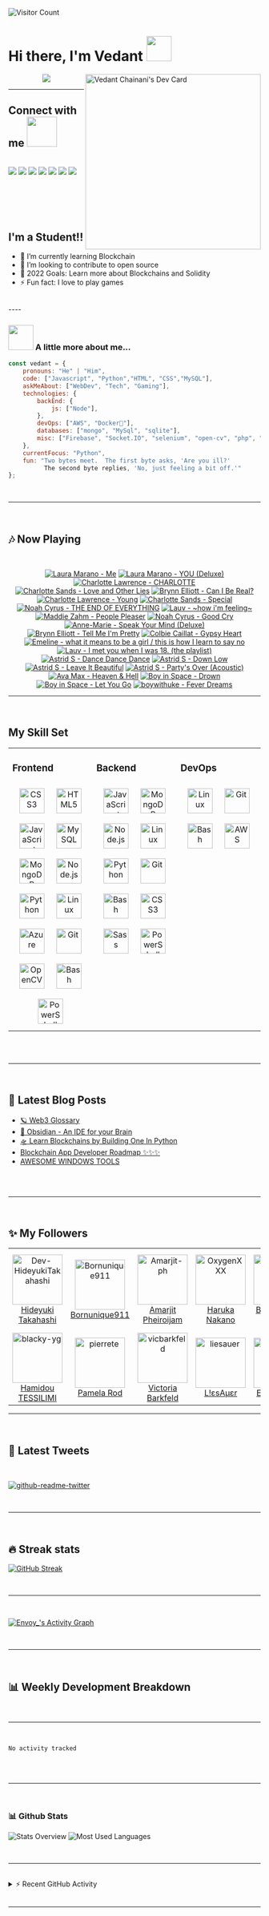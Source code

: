 ![Visitor Count](https://profile-counter.glitch.me/Envoy-VC/count.svg)
<div style="text-align: right">
</div>

# Hi there, I'm Vedant <img src="https://media.giphy.com/media/12oufCB0MyZ1Go/giphy.gif" width="50">
<a href="https://app.daily.dev/Envoy_"><img align="right" src="https://api.daily.dev/devcards/54371a309e0a49fdbb18b238d19f6ac9.png?r=kas" width="350" alt="Vedant Chainani's Dev Card"/></a>

<p align="center">
<img src="https://readme-typing-svg.herokuapp.com?font=monospace&color=00ffd2&size=25&center=true&vCenter=true&lines=A+Passionate+Learner!;Open+Source+Contributor">
</p>

----
## Connect with me <img src="https://media.giphy.com/media/LnQjpWaON8nhr21vNW/giphy.gif" width="60">
<br>
<a href="https://twitter.com/Envoy_1084"><img src="https://img.shields.io/badge/Twitter-1DA1F2?style=for-the-badge&logo=twitter&logoColor=white"></a>
<a href="https://www.linkedin.com/in/vedant-chainani/"><img src="https://img.shields.io/badge/LinkedIn-0077B5?style=for-the-badge&logo=linkedin&logoColor=white"></a>
<a href="https://www.reddit.com/user/envoyVC1084"><img src="	https://img.shields.io/badge/Reddit-FF4500?style=for-the-badge&logo=reddit&logoColor=white"></a>
<a href="mailto:vedantchainani1084@gmail.com"><img src="https://img.shields.io/badge/Gmail-D14836?style=for-the-badge&logo=gmail&logoColor=white"></a>
<a href="https://dev.to/envoy_"><img src="https://img.shields.io/badge/dev.to-0A0A0A?style=for-the-badge&logo=dev.to&logoColor=white"></a>
<a href="https://steamcommunity.com/profiles/76561199077181432/"><img src="https://img.shields.io/badge/Steam-000000?style=for-the-badge&logo=steam&logoColor=white"></a>
<a href="https://open.spotify.com/user/31ojwb23shspr6yxfudndihfrvae"><img src="https://img.shields.io/badge/Spotify-1ED760?&style=for-the-badge&logo=spotify&logoColor=white"></a>

<br><br>
----

## I'm a Student!!

- 🌱 I’m currently learning Blockchain
- 👯 I’m looking to contribute to open source
- 🥅 2022 Goals: Learn more about Blockchains and Solidity
- ⚡ Fun fact: I love to play games
<br>
----
<br>

### <img src="https://media.giphy.com/media/VgCDAzcKvsR6OM0uWg/giphy.gif" width="50"> A little more about me...  

```javascript
const vedant = {
    pronouns: "He" | "Him",
    code: ["Javascript", "Python","HTML", "CSS","MySQL"],
    askMeAbout: ["WebDev", "Tech", "Gaming"],
    technologies: {
        backEnd: {
            js: ["Node"],
        },
        devOps: ["AWS", "Docker🐳"],
        databases: ["mongo", "MySql", "sqlite"],
        misc: ["Firebase", "Socket.IO", "selenium", "open-cv", "php", "SuiteApp","discord.py"]
    },
    currentFocus: "Python",
    fun: "Two bytes meet.  The first byte asks, 'Are you ill?'
          The second byte replies, 'No, just feeling a bit off.'"
};
```
<br>

----

<br>

## 🎶 Now Playing

<br>

<!-- lastfm -->
<p align="center"><a href="https://www.last.fm/music/Laura+Marano/Me"><img src="https://lastfm.freetls.fastly.net/i/u/64s/3de7206a847e84625d06ab819da4da49.jpg" title="Laura Marano - Me"></a> <a href="https://www.last.fm/music/Laura+Marano/YOU+(Deluxe)"><img src="https://lastfm.freetls.fastly.net/i/u/64s/38f660b23c2b737d0d6938ec1b3b3a19.jpg" title="Laura Marano - YOU (Deluxe)"></a> <a href="https://www.last.fm/music/Charlotte+Lawrence/CHARLOTTE"><img src="https://lastfm.freetls.fastly.net/i/u/64s/b7509b6e768d0a79516252e88eab0d9f.jpg" title="Charlotte Lawrence - CHARLOTTE"></a> <a href="https://www.last.fm/music/Charlotte+Sands/Love+and+Other+Lies"><img src="https://lastfm.freetls.fastly.net/i/u/64s/1bb92a7671c3363fabbd23880fc7c1c6.jpg" title="Charlotte Sands - Love and Other Lies"></a> <a href="https://www.last.fm/music/Brynn+Elliott/Can+I+Be+Real%3F"><img src="https://lastfm.freetls.fastly.net/i/u/64s/b99f61116640b50da69e69bd256ba03c.jpg" title="Brynn Elliott - Can I Be Real?"></a> <a href="https://www.last.fm/music/Charlotte+Lawrence/Young"><img src="https://lastfm.freetls.fastly.net/i/u/64s/65acadab106ac8c03843a4a62b82cf8d.jpg" title="Charlotte Lawrence - Young"></a> <a href="https://www.last.fm/music/Charlotte+Sands/Special"><img src="https://lastfm.freetls.fastly.net/i/u/64s/61f625954badc60ea929430f3bcbfc73.jpg" title="Charlotte Sands - Special"></a> <a href="https://www.last.fm/music/Noah+Cyrus/THE+END+OF+EVERYTHING"><img src="https://lastfm.freetls.fastly.net/i/u/64s/977a3f7356712ecf16c84fb0b351b7cd.jpg" title="Noah Cyrus - THE END OF EVERYTHING"></a> <a href="https://www.last.fm/music/Lauv/~how+i%27m+feeling~"><img src="https://lastfm.freetls.fastly.net/i/u/64s/fff716db0b935ab873c03e7b95fca9e3.jpg" title="Lauv - ~how i'm feeling~"></a> <a href="https://www.last.fm/music/Maddie+Zahm/People+Pleaser"><img src="https://lastfm.freetls.fastly.net/i/u/64s/579f7df07e04bf1bcc80702147b66c0d.jpg" title="Maddie Zahm - People Pleaser"></a> <a href="https://www.last.fm/music/Noah+Cyrus/Good+Cry"><img src="https://lastfm.freetls.fastly.net/i/u/64s/a80517b2a48e723031af80e671e8891f.jpg" title="Noah Cyrus - Good Cry"></a> <a href="https://www.last.fm/music/Anne-Marie/Speak+Your+Mind+(Deluxe)"><img src="https://lastfm.freetls.fastly.net/i/u/64s/c78fe1f153baf46000868e8e69f8b33c.jpg" title="Anne-Marie - Speak Your Mind (Deluxe)"></a> <a href="https://www.last.fm/music/Brynn+Elliott/Tell+Me+I%27m+Pretty"><img src="https://lastfm.freetls.fastly.net/i/u/64s/db81411c21a2a736659918897cc9db11.jpg" title="Brynn Elliott - Tell Me I'm Pretty"></a> <a href="https://www.last.fm/music/Colbie+Caillat/Gypsy+Heart"><img src="https://lastfm.freetls.fastly.net/i/u/64s/63a6dbbda50ce904fe59f7c1e1d18ef9.jpg" title="Colbie Caillat - Gypsy Heart"></a> <a href="https://www.last.fm/music/Emeline/what+it+means+to+be+a+girl+%2F+this+is+how+I+learn+to+say+no"><img src="https://lastfm.freetls.fastly.net/i/u/64s/198b4d5c6534ada4b61f1aee3da18403.jpg" title="Emeline - what it means to be a girl / this is how I learn to say no"></a> <a href="https://www.last.fm/music/Lauv/I+met+you+when+I+was+18.+(the+playlist)"><img src="https://lastfm.freetls.fastly.net/i/u/64s/1191e058732a5bb5eb8722e09330a58b.jpg" title="Lauv - I met you when I was 18. (the playlist)"></a> <a href="https://www.last.fm/music/Astrid+S/Dance+Dance+Dance"><img src="https://lastfm.freetls.fastly.net/i/u/64s/8abdd78bde619268db70af042d32a7d6.jpg" title="Astrid S - Dance Dance Dance"></a> <a href="https://www.last.fm/music/Astrid+S/Down+Low"><img src="https://lastfm.freetls.fastly.net/i/u/64s/f3780fff5d48c8d0649a8fb3a32024ed.jpg" title="Astrid S - Down Low"></a> <a href="https://www.last.fm/music/Astrid+S/Leave+It+Beautiful"><img src="https://lastfm.freetls.fastly.net/i/u/64s/a455d665b904fd92f25414b3a688a5b3.jpg" title="Astrid S - Leave It Beautiful"></a> <a href="https://www.last.fm/music/Astrid+S/Party%27s+Over+(Acoustic)"><img src="https://lastfm.freetls.fastly.net/i/u/64s/a8b5b463fe69b76a88751cc92a3e584e.png" title="Astrid S - Party's Over (Acoustic)"></a> <a href="https://www.last.fm/music/Ava+Max/Heaven+&+Hell"><img src="https://lastfm.freetls.fastly.net/i/u/64s/47871e349bd43184c9c95374e3ebe21b.jpg" title="Ava Max - Heaven & Hell"></a> <a href="https://www.last.fm/music/Boy+in+Space/Drown"><img src="https://lastfm.freetls.fastly.net/i/u/64s/b2084678b42cfec563a450ed4533b78c.jpg" title="Boy in Space - Drown"></a> <a href="https://www.last.fm/music/Boy+in+Space/Let+You+Go"><img src="https://lastfm.freetls.fastly.net/i/u/64s/afc39a0654c311f8a98f924c033506d6.jpg" title="Boy in Space - Let You Go"></a> <a href="https://www.last.fm/music/boywithuke/Fever+Dreams"><img src="https://lastfm.freetls.fastly.net/i/u/64s/0819e1d1bcf09d75e4d89e4f1b665523.jpg" title="boywithuke - Fever Dreams"></a> </p>


----
<br>

## My Skill Set  
<table><tr><td valign="top" width="33%">



### Frontend  
<div align="center">  
<img style="margin: 10px" src="https://profilinator.rishav.dev/skills-assets/css3-original-wordmark.svg" alt="CSS3" height="50" />  
<img style="margin: 10px" src="https://profilinator.rishav.dev/skills-assets/html5-original-wordmark.svg" alt="HTML5" height="50" />  
<img style="margin: 10px" src="https://profilinator.rishav.dev/skills-assets/javascript-original.svg" alt="JavaScript" height="50" />  
<img style="margin: 10px" src="https://profilinator.rishav.dev/skills-assets/mysql-original-wordmark.svg" alt="MySQL" height="50" />  
<img style="margin: 10px" src="https://profilinator.rishav.dev/skills-assets/mongodb-original-wordmark.svg" alt="MongoDB" height="50" />  
<img style="margin: 10px" src="https://profilinator.rishav.dev/skills-assets/nodejs-original-wordmark.svg" alt="Node.js" height="50" />  
<img style="margin: 10px" src="https://profilinator.rishav.dev/skills-assets/python-original.svg" alt="Python" height="50" />  
<img style="margin: 10px" src="https://profilinator.rishav.dev/skills-assets/linux-original.svg" alt="Linux" height="50" />  
<img style="margin: 10px" src="https://profilinator.rishav.dev/skills-assets/microsoft_azure-icon.svg" alt="Azure" height="50" />  
<img style="margin: 10px" src="https://profilinator.rishav.dev/skills-assets/git-scm-icon.svg" alt="Git" height="50" />  
<img style="margin: 10px" src="https://profilinator.rishav.dev/skills-assets/opencv-icon.svg" alt="OpenCV" height="50" />  
<img style="margin: 10px" src="https://profilinator.rishav.dev/skills-assets/gnu_bash-icon.svg" alt="Bash" height="50" />  
<img style="margin: 10px" src="https://profilinator.rishav.dev/skills-assets/powershell.png" alt="PowerShell" height="50" />  
</div>

</td><td valign="top" width="33%">



### Backend  
<div align="center">  
<img style="margin: 10px" src="https://profilinator.rishav.dev/skills-assets/javascript-original.svg" alt="JavaScript" height="50" />  
<img style="margin: 10px" src="https://profilinator.rishav.dev/skills-assets/mongodb-original-wordmark.svg" alt="MongoDB" height="50" />  
<img style="margin: 10px" src="https://profilinator.rishav.dev/skills-assets/nodejs-original-wordmark.svg" alt="Node.js" height="50" />  
<img style="margin: 10px" src="https://profilinator.rishav.dev/skills-assets/linux-original.svg" alt="Linux" height="50" />  
<img style="margin: 10px" src="https://profilinator.rishav.dev/skills-assets/python-original.svg" alt="Python" height="50" />  
<img style="margin: 10px" src="https://profilinator.rishav.dev/skills-assets/git-scm-icon.svg" alt="Git" height="50" />  
<img style="margin: 10px" src="https://profilinator.rishav.dev/skills-assets/gnu_bash-icon.svg" alt="Bash" height="50" />  
<img style="margin: 10px" src="https://profilinator.rishav.dev/skills-assets/css3-original-wordmark.svg" alt="CSS3" height="50" />  
<img style="margin: 10px" src="https://profilinator.rishav.dev/skills-assets/sass-original.svg" alt="Sass" height="50" />  
<img style="margin: 10px" src="https://profilinator.rishav.dev/skills-assets/powershell.png" alt="PowerShell" height="50" />  
</div>

</td><td valign="top" width="33%">



### DevOps  
<div align="center">  
<img style="margin: 10px" src="https://profilinator.rishav.dev/skills-assets/linux-original.svg" alt="Linux" height="50" />  
<img style="margin: 10px" src="https://profilinator.rishav.dev/skills-assets/git-scm-icon.svg" alt="Git" height="50" />  
<img style="margin: 10px" src="https://profilinator.rishav.dev/skills-assets/gnu_bash-icon.svg" alt="Bash" height="50" />  
<img style="margin: 10px" src="https://profilinator.rishav.dev/skills-assets/amazonwebservices-original-wordmark.svg" alt="AWS" height="50" />  
</div>

</td></tr></table>  


<br>
<br>

----

<br>

## 📕 Latest Blog Posts

<!-- BLOG-POST-LIST:START -->
- [🪐 Web3 Glossary](https://dev.to/envoy_/web3-glossary-5699)
- [🧠 Obsidian - An IDE for your Brain](https://dev.to/envoy_/obsidian-an-ide-for-your-brain-1bn7)
- [🛸 Learn Blockchains by Building One In Python](https://dev.to/envoy_/learn-blockchains-by-building-one-in-python-2kb3)
- [Blockchain App Developer Roadmap ✨✨✨](https://dev.to/envoy_/blockchain-app-developer-roadmap-31p5)
- [AWESOME WINDOWS TOOLS](https://dev.to/envoy_/awesome-windows-tools-320k)
<!-- BLOG-POST-LIST:END -->

<br>
<br>

----

<br>

## ✨ My Followers

<!--START_SECTION:top-followers-->
<table>
  <tr>
    <td align="center">
      <a href="https://github.com/Dev-HideyukiTakahashi">
        <img src="https://avatars2.githubusercontent.com/u/76458498" width="100px;" alt="Dev-HideyukiTakahashi"/>
      </a>
      <br />
      <a href="https://github.com/Dev-HideyukiTakahashi">Hideyuki Takahashi</a>
    </td>
    <td align="center">
      <a href="https://github.com/Bornunique911">
        <img src="https://avatars2.githubusercontent.com/u/69379200" width="100px;" alt="Bornunique911"/>
      </a>
      <br />
      <a href="https://github.com/Bornunique911">Bornunique911</a>
    </td>
    <td align="center">
      <a href="https://github.com/Amarjit-ph">
        <img src="https://avatars2.githubusercontent.com/u/28795297" width="100px;" alt="Amarjit-ph"/>
      </a>
      <br />
      <a href="https://github.com/Amarjit-ph">Amarjit Pheiroijam</a>
    </td>
    <td align="center">
      <a href="https://github.com/OxygenXXX">
        <img src="https://avatars2.githubusercontent.com/u/82214314" width="100px;" alt="OxygenXXX"/>
      </a>
      <br />
      <a href="https://github.com/OxygenXXX">Haruka Nakano</a>
    </td>
    <td align="center">
      <a href="https://github.com/bglamadrid">
        <img src="https://avatars2.githubusercontent.com/u/68207359" width="100px;" alt="bglamadrid"/>
      </a>
      <br />
      <a href="https://github.com/bglamadrid">Benjamin La Madrid</a>
    </td>
    <td align="center">
      <a href="https://github.com/Zorono">
        <img src="https://avatars2.githubusercontent.com/u/19735243" width="100px;" alt="Zorono"/>
      </a>
      <br />
      <a href="https://github.com/Zorono">[BR]John_Magdy</a>
    </td>
    <td align="center">
      <a href="https://github.com/marioarl">
        <img src="https://avatars2.githubusercontent.com/u/81307784" width="100px;" alt="marioarl"/>
      </a>
      <br />
      <a href="https://github.com/marioarl">Mario Augusto Lima</a>
    </td>
  </tr>
  <tr>
    <td align="center">
      <a href="https://github.com/blacky-yg">
        <img src="https://avatars2.githubusercontent.com/u/49866160" width="100px;" alt="blacky-yg"/>
      </a>
      <br />
      <a href="https://github.com/blacky-yg">Hamidou TESSILIMI</a>
    </td>
    <td align="center">
      <a href="https://github.com/pierrete">
        <img src="https://avatars2.githubusercontent.com/u/97007642" width="100px;" alt="pierrete"/>
      </a>
      <br />
      <a href="https://github.com/pierrete">Pamela Rod</a>
    </td>
    <td align="center">
      <a href="https://github.com/vicbarkfeld">
        <img src="https://avatars2.githubusercontent.com/u/82127044" width="100px;" alt="vicbarkfeld"/>
      </a>
      <br />
      <a href="https://github.com/vicbarkfeld">Victoria Barkfeld</a>
    </td>
    <td align="center">
      <a href="https://github.com/liesauer">
        <img src="https://avatars2.githubusercontent.com/u/8676741" width="100px;" alt="liesauer"/>
      </a>
      <br />
      <a href="https://github.com/liesauer">L!εsAμεr</a>
    </td>
    <td align="center">
      <a href="https://github.com/ericasrafael">
        <img src="https://avatars2.githubusercontent.com/u/91800929" width="100px;" alt="ericasrafael"/>
      </a>
      <br />
      <a href="https://github.com/ericasrafael">Erica Rafael</a>
    </td>
    <td align="center">
      <a href="https://github.com/nikoescobal">
        <img src="https://avatars2.githubusercontent.com/u/62937819" width="100px;" alt="nikoescobal"/>
      </a>
      <br />
      <a href="https://github.com/nikoescobal">Nikolas Escobal</a>
    </td>
    <td align="center">
      <a href="https://github.com/Camargovf">
        <img src="https://avatars2.githubusercontent.com/u/59845047" width="100px;" alt="Camargovf"/>
      </a>
      <br />
      <a href="https://github.com/Camargovf">Valdeir Camargo</a>
    </td>
  </tr>
</table>
<!--END_SECTION:top-followers-->

---

<br>

## 🌸 Latest Tweets

<br>

<p><a href="https://www.twitter.com/Envoy_1084"><img src="https://github-readme-twitter-gazf.vercel.app/api?id=Envoy_1084&amp;layout=wide" alt="github-readme-twitter"></a></p>

<br>

---

<br>

## 🔥 Streak stats

[![GitHub Streak](https://github-readme-streak-stats.herokuapp.com/?user=Envoy-VC)](https://git.io/streak-stats)

<br>

---

<br>

<a href="https://github.com/ashutosh00710/github-readme-activity-graph"><img alt="Envoy_'s Activity Graph" src="https://denvercoder1-activity-graph.herokuapp.com/graph/?username=Envoy-VC&bg_color=1F222E&color=F8D866&line=F85D7F&point=FFFFFF&hide_border=true" /></a>

<br>

---

<br>

## 📊 Weekly Development Breakdown

<br>

---

<br>

<!--START_SECTION:waka-->

```text
No activity tracked
```

<!--END_SECTION:waka-->

<br>
<br>

----

<br>


### 📊 Github Stats
  
![Stats Overview](https://raw.githubusercontent.com/Envoy-VC/Envoy-VC/output/generated/overview.svg)
![Most Used Languages](https://raw.githubusercontent.com/Envoy-VC/Envoy-VC/output/generated/languages.svg)

<br>

----

<br>


<details>
  <summary>⚡ Recent GitHub Activity</summary>
  
<!--START_SECTION:activity-->
1. 🎉 Merged PR [#3](https://github.com/Envoy-VC/Badges-for-GitHub/pull/3) in [Envoy-VC/Badges-for-GitHub](https://github.com/Envoy-VC/Badges-for-GitHub)
2. 🗣 Commented on [#24](https://github.com/connertennery/Notion-to-Obsidian-Converter/issues/24) in [connertennery/Notion-to-Obsidian-Converter](https://github.com/connertennery/Notion-to-Obsidian-Converter)
3. 🎉 Merged PR [#2](https://github.com/Envoy-VC/Badges-for-GitHub/pull/2) in [Envoy-VC/Badges-for-GitHub](https://github.com/Envoy-VC/Badges-for-GitHub)
4. 🗣 Commented on [#180](https://github.com/yaronzz/Tidal-Media-Downloader-PRO/issues/180) in [yaronzz/Tidal-Media-Downloader-PRO](https://github.com/yaronzz/Tidal-Media-Downloader-PRO)
<!--END_SECTION:activity-->

</details>

<br>

----

<br>
